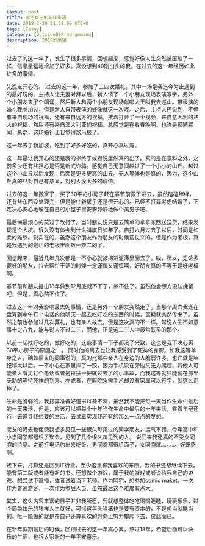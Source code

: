 ```yaml
---
layout: post
title: 写给自己的新年寄语
date: 2018-2-20 21:51:00 UTC+8
tags: [Essay]
category: [OutsideOfProgramming]
description: 2018的愿望
---
```


过去了的这一年了，发生了很多事情，回想起来，感觉好像人生突然被压缩了一样，信息量猛地增加了好多。真没想到40刚出头的我，在过去的这一年经历如此许多的事情。

<!-- more -->

先说点开心的。
过去的这一年，参加了三四次婚礼，其中一场是我迄今为止遇到的最好玩的。主持人让夫妻对拜以后，新人请了一个小朋友现场表演写字，另外一个小朋友来了个朗诵，然后新人和两个小朋友现场献唱大王叫我去巡山。带表演的婚礼我参加过，但是新人自带表演的好像就这一次呢。之后，主持人还说到，不但有来自现场的祝福，还有来自远方的祝福，接着打开了一个视频，来自意大利的熟人的祝福，然后还有来自澳大利亚的祝福。总感觉是在看春晚啊。也许是孤陋寡闻，总之，这场婚礼让我觉得欢乐极了。
 
这一年去了新加坡，吃到了好多好吃的，真开心真过瘾。
 
这一年最让我开心的还是我的书终于或者说居然真的出了。真的是在意料之外，之前多少还有些担心是否是新式诈骗。感觉自己无意间越过了一个小小的山丘。越过这个小山丘以后发现，后面是更多更高的山丘。无人等候也是真的，因为，这个山丘真的只对自己有意义，对别人没太多的价值。
 
过去的这一年搬家了，买了30平的小房子赶在春节前搬了进去，虽然磕磕绊绊，还有些东西没处理完，但是能住新房子还是很开心的。已经不打算考虑结婚了，下定决心安心地躲在自己的小屋子里安安静静地做个美男子吧。
 
最后悔最烦心的莫过于改行了。当时朋友说只是去简单的拿拿东西送送货，结果发现是个大坑。很久没有体会到什么叫度日如年了。自打六月过去了以后，时间是如此的难熬。说实在的，虽然这个朋友作为朋友的时候蛮仗义的，但是作为老板，真是我遇到的最烂的老板里面数一数二的了。
 
回想起来，最近几年几次都是一不小心就被拐进泥潭里面去了。唉，所以，无论多要好的朋友，拉去帮忙干活的时候一定谨慎又谨慎啊，好朋友真的不等于是好老板啊。
 
春节前和朋友提出18年做到12月底就不干了，熬不住了。虽然他会想方设法挽留吧，但是，真心熬不住了。
 
过去这一年对我影响最大的事情，还是另外一个朋友突然走了。当那个周六我还在盘算到中午打个电话约他明天一起去吃好吃的东西的时候，噩耗就突然传来了。虽然之前也参加过几次葬礼，也有亲人故去，但是这次真的不一样。常说人生不如意事十之八九，能与说人不过二三，而他，正是这二三人中最常联系的那个。
 
以前一起找好吃的，做好吃的，这些事情一下子都没了兴致，这也是我下决心买30平小房子的原因之一。
同时他的离去也让我感受到了死神的身影。如我这等单身之人，确如原来的同事说的，真的比那些亲人在身边的人脆弱许多。也许就是年纪稍大以后，一不小心在家里摔了一跤，因为手机没在旁边又无力爬起。其他人可能亲人看见打个电话或者是拉扶一把就过去了的小事故，而我这等就只能躺在那里无助的等待死神的到来。亦或者，在医院急需手术却没有家属可以签字，就这么走掉了。
 
生命是脆弱的，我打算准备好遗书以备不测，虽然我不能把每一天当作生命中最后的一天来活，但是，应该可以把每个十年当作生命中最后的十年来活。乘着年纪还行，去追寻我想要的生活，去试着实现我还有的那么一点点的梦想。
 
老友的离去也促使我想多见见一些很久每见过的同学朋友，运气不错，今年高中和小学同学都组织了聚会，见到了几个很久每见到的人。
说回来我还真的不受女同胞的待见。之前打电话约出来吃饭，男同胞都很给面子，女同胞就。。。。。。好伤感啊。
 
接下来，打算还是回到IT行业，至少这里有我喜欢的东西。我的书还想继续下去，能有第二版或者能有新的书。还想做个游戏，属于我的游戏或者说给我自己的游戏。想尝试下直播，或者试着当下老师。作为阿宅，想参加comic maket，一次作为普通游客，一次作为参展人员，虽然最后这个难度有点大。
 
其实，这么内容丰富的日子并非我所愿，我就想整体吃吃喝喝睡睡，玩玩乐乐，过个简单快乐的猪样人生就好，可惜这年头当猪也是要有资本的，不是想当就能当的。唯一能做的就是在自己还算喜欢的方向上努力攀爬下去，仅此而已。
 
在新年假期最后的时候，回顾过去的这一年真心累，熬过18年，希望后面可以快乐的生活，也祝大家新的一年平安喜乐。